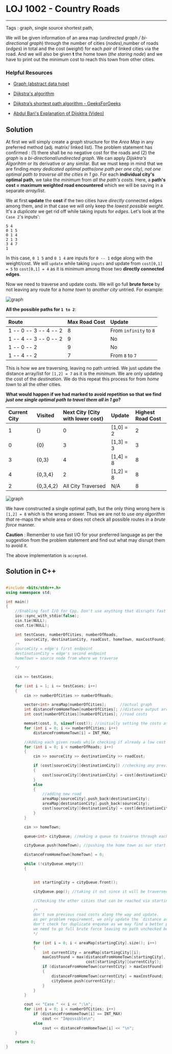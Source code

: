# LOJ 1002 - Country Roads
---
Tags : graph, single source shortest path,


We will be given information of an area map (_undirected graph / bi-directional graph_) through the number of cities (_nodes_),number of roads (_edges_) in total and the cost (_weight_) for each _pair_ of linked cities via the road. And we will also be given __t__ the home town (_the staring node_) and we have to print out the minimum cost to reach this town from other cities.

### Helpful Resources

* [Graph (abstract data type)](https://en.wikipedia.org/wiki/Graph_(abstract_data_type) "Graph (abstract data type) - WikiPedia")

* [Dijkstra's algorithm](https://en.wikipedia.org/wiki/Dijkstra%27s_algorithm "Dijkstra's algorithm - WikiPedia")

* [Dijkstra’s shortest path algorithm - GeeksForGeeks](https://www.geeksforgeeks.org/dijkstras-shortest-path-algorithm-greedy-algo-7/https://www.geeksforgeeks.org/dijkstras-shortest-path-algorithm-greedy-algo-7/ "Dijkstra’s shortest path algorithm | Greedy Algo-7")

* [Abdul Bari's Explanation of Dijsktra (Video)](https://www.youtube.com/watch?v=XB4MIexjvY0 "Abdul Bari's Explanation of Dijsktra - YouTube")


## Solution

At first we will simply create a _graph_ structure for the _Area Map_ in any preferred method (adj. matrix/ linked list). The problem statement has confirmed : (1) there shall be no negative cost for the roads and (2) the _graph_ is a _bi-directional_/_undirected graph_. We can apply _Dijsktra's Algorihtm_ or its derivative or any similar. But we must keep in mind that we are finding _many dedicated optimal paths(one path per one city), not one optimal path to traverse all the cities in 1 go_. For each __individual city's optimal path__, we take the _minimum_ from _all the  path's costs_. Here, a __path's cost = maximum weighted road encountered__ which we will be saving in a separate _array/list_.


We at first __update__ the __cost__ if the two cities have _directly_ connected edges among them, and in that case we will only keep the _lowest possible weight_. It's a _duplicate_ we get rid off while taking inputs for _edges_. Let's look at the `Case 2`'s inputs':
```
5 4
0 1 5
0 1 4
2 1 3
3 4 7
1
```
In this case, `0 1 5` and `0 1 4` are inputs for `0 -- 1` edge along with the weight/cost. We will `update` while taking `inputs` and update from `cost[0,1] = 5` to `cost[0,1] = 4` as it is minimum among those two __directly connected edges__.

Now we need to traverse and update costs. We will go full __brute force__ by not leaving any route for a _home town_ to _another city_ untried. For example:

![graph](graph.png "Example")

__All the possible paths for `1 to 2`__:

| Route      | Max Road Cost | Update      |
| :---        |    :----   |  :--- |
| 1 -- 0 -- 3 -- 4 -- 2      | 8       | From `infinity` to `8`   |
| 1 -- 4 -- 3 -- 0 -- 2   | 9        | No      |
| 1 -- 0 -- 2   | 9        | No      |
| 1 -- 4 -- 2   | 7       | From `8` to `7`     |

This is how we are traversing, leaving no path untried. We just update the distance array/list for `[1,2] = 7` as it is the _minimum_. We are only updating the cost of the _destination_. We do this repeat this process for from _home town_ to all the other cities.

__What would happen if we had marked to avoid repetition so that we find _just one single optimal path to travel them all in 1 go_?__

| Current City      | Visited |  Next City (City with lower cost) | Update | Highest Road Cost |
| :--- | :--- | :--- | :---| :---|
| 1 | {} | 0  | [1,0] = 2| 2|
| 0 |{0}|   3|[1,3] = 3 | 3|
|3| {0,3}| 4 | [1,4] = 8|8|
|4|{0,3,4}|2| [1,2] = 8| 8|
|2|{0,3,4,2}|All City Traversed| N/A | 8|


![graph](graph2.png "Example 2")

We have constructed a single optimal path, but the only thing wrong here is `[1,2] = 8` which is the wrong answer. Thus we are not to use _any algorithm that_ re-maps the whole area or does not check all possible routes in a _brute force_ manner.

__Caution__ : Remember to use fast I/O for your preferred language as per the suggestion from the problem statement and find out what may disrupt them to avoid it.

The above implementation is `accepted`.

## Solution in C++
```cpp

#include <bits/stdc++.h>
using namespace std;

int main()
{
    //Enabling fast I/O for Cpp. Don't use anything that disrupts fast I/O (For example: `endl`).
    ios::sync_with_stdio(false);
    cin.tie(NULL);
    cout.tie(NULL);

    int testCases, numberOfCities, numberOfRoads,
        sourceCity, destinationCity, roadCost, homeTown, maxCostFound;
    /*
    sourceCity = edge's first endpoint
    destinationCity = edge's second endpoint
    homeTown = source node from where we traverse

    */

    cin >> testCases;

    for (int i = 1; i <= testCases; i++)
    {
        cin >> numberOfCities >> numberOfRoads;

        vector<int> areaMap[numberOfCities];      //actual graph
        int distanceFromHomeTown[numberOfCities]; //distance output array
        int cost[numberOfCities][numberOfCities]; //road costs

        memset(cost, 0, sizeof(cost)); //initially setting the costs as not specified
        for (int i = 0; i <= numberOfCities; i++)
            distanceFromHomeTown[i] = INT_MAX;

        //Adding each given roads while checking if already a low cost road exist between them or not
        for (int i = 0; i < numberOfRoads; i++)
        {
            cin >> sourceCity >> destinationCity >> roadCost;

            if (cost[sourceCity][destinationCity]) //checking any previous road exists or not
            {
                cost[sourceCity][destinationCity] = cost[destinationCity][sourceCity] = min(cost[sourceCity][destinationCity], roadCost);
            }
            else
            {
                //adding new road
                areaMap[sourceCity].push_back(destinationCity);
                areaMap[destinationCity].push_back(sourceCity);
                cost[sourceCity][destinationCity] = cost[destinationCity][sourceCity] = roadCost;
            }
        }

        cin >> homeTown;

        queue<int> cityQueue; //making a queue to traverse through each of the city

        cityQueue.push(homeTown); //pushing the home town as our start point or source node

        distanceFromHomeTown[homeTown] = 0;

        while (!cityQueue.empty())
        {


            int startingCity = cityQueue.front();

            cityQueue.pop(); //taking it out since it will be traversed now

            //Checking the other cities that can be reached via startingCity

            /*
            don't sum previous road costs along the way and update.  
            as per problem requirement, we only update the `distance array` by `maximum weight` encountered, not the `cost` array.
            don't check for duplicate enqueue as we may find a better path that has lesser max value.
            we need to go full brute force leaving no path unchecked because of the problem requirements.
            */

            for (int i = 0; i < areaMap[startingCity].size(); i++)
            {
                int currentCity = areaMap[startingCity][i];
                maxCostFound = max(distanceFromHomeTown[startingCity],
                                   cost[startingCity][currentCity]);
                if (distanceFromHomeTown[currentCity] > maxCostFound)
                {
                    distanceFromHomeTown[currentCity] = maxCostFound;
                    cityQueue.push(currentCity);
                }
            }
        }

        cout << "Case " << i << ":\n";
        for (int i = 0; i < numberOfCities; i++)
            if (distanceFromHomeTown[i] == INT_MAX)
                cout << "Impossible\n";
            else
                cout << distanceFromHomeTown[i] << "\n";
    }

    return 0;
}


```
